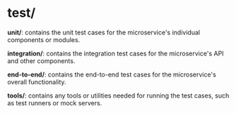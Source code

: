 # test/
**unit/**: contains the unit test cases for the microservice's individual components or modules.

**integration/**: contains the integration test cases for the microservice's API and other components.

**end-to-end/**: contains the end-to-end test cases for the microservice's overall functionality.

**tools/**: contains any tools or utilities needed for running the test cases, such as test runners or mock servers.